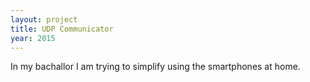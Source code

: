 ```yaml
---
layout: project
title: UDP Communicator
year: 2015
---
```

In my bachallor I am trying to simplify using the smartphones at home.